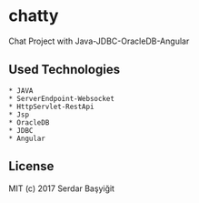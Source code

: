 # chatty
Chat Project with Java-JDBC-OracleDB-Angular

## Used Technologies
	* JAVA
	* ServerEndpoint-Websocket
	* HttpServlet-RestApi
	* Jsp
	* OracleDB
	* JDBC
	* Angular

## License

MIT (c) 2017 Serdar Başyiğit